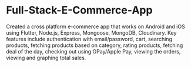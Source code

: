 # Full-Stack-E-Commerce-App
Created a cross platform e-commerce app that works on Android and iOS using Flutter, Node.js, Express, Mongoose, MongoDB, Cloudinary. Key features include authentication with email/password, cart, searching products, fetching products based on category, rating products, fetching deal of the day, checking out using GPay/Apple Pay, viewing the orders, viewing and graphing total sales.
